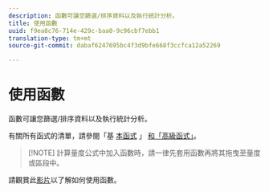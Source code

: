 ```yaml
---
description: 函數可讓您篩選/排序資料以及執行統計分析。
title: 使用函數
uuid: f9ea8c76-714e-429c-baa0-9c96cbf7ebb1
translation-type: tm+mt
source-git-commit: dabaf6247695bc4f3d9bfe668f3ccfca12a52269

---
```



# 使用函數

函數可讓您篩選/排序資料以及執行統計分析。

有關所有函式的清單，請參閱「基 [本函式](/help/components/c-calcmetrics/cm-reference/cm-functions.md) 」 [和「高級函式」](/help/components/c-calcmetrics/cm-reference/cm-adv-functions.md)。

>[!NOTE] 計算量度公式中加入函數時，請一律先套用函數再將其拖曳至量度或區段中。

請觀賞此[影片](https://youtu.be/SSyWvomnewI)以了解如何使用函數。

